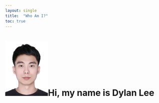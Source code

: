 ```yaml
---
layout: single
title:  "Who Am I?"
toc: true
---
```


# <img src="../images/2021-09-29-first/DylanL.jpg" alt="DylanL" style="zoom: 33%;" />Hi, my name is Dylan Lee





